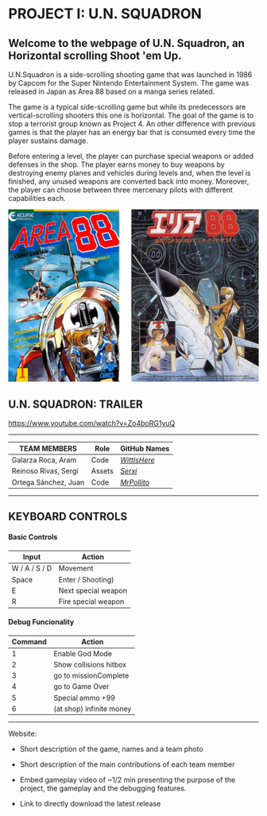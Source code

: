 # PROJECT I: U.N. SQUADRON 

## Welcome to the webpage of U.N. Squadron, an Horizontal scrolling Shoot 'em Up.
U.N.Squadron is a side-scrolling shooting game that was launched in 1986 by Capcom for the Super Nintendo Entertainment System. The game was released in Japan as Area 88 based on a manga series related.

The game is a typical side-scrolling game but while its predecessors are vertical-scrolling shooters this one is horizontal. The goal of the game is to stop a terrorist group known as Project 4. An other difference with previous games is that the player has an energy bar that is consumed every time the player sustains damage. 

Before entering a level, the player can purchase special weapons or added defenses in the shop. The player earns money to buy weapons by destroying enemy planes and vehicles during levels and, when the level is finished, any unused weapons are converted back into money. Moreover, the player can choose between three mercenary pilots with different capabilities each.

![](https://raw.githubusercontent.com/JanAdell/Project-1/master/Wiki%20Contents/Art/area-88-ova.jpg)

## U.N. SQUADRON: TRAILER

https://www.youtube.com/watch?v=Zo4boRG1yuQ 

***

|TEAM MEMBERS|Role|GitHub Names|
| ---------- |---------|---------|
|Galarza Roca, Aram |Code|[_WittIsHere_](https://github.com/WittIsHere) |
|Reinoso Rivas, Sergi|Assets|[_Serxi_](https://github.com/Serxi) | 
|Ortega Sánchez, Juan|Code|[_MrPollito_](https://github.com/MrPollito) |

***

## KEYBOARD CONTROLS

#### Basic Controls
|Input|Action|
| ---------- |---------|
|W / A / S / D | Movement|
|Space| Enter / Shooting) |
|E| Next special weapon |
|R| Fire special weapon |


#### Debug Funcionality
|Command|Action|
| ---------- |---------|
|1| Enable God Mode |
|2| Show collisions hitbox |
|3| go to missionComplete |
|4| go to Game Over |
|5| Special ammo +99 |
|6| (at shop) infinite money |


***

Website:

- Short description of the game, names and a team photo

- Short description of the main contributions of each team member

- Embed gameplay video of ~1/2 min presenting the purpose of the project, the gameplay and
  the debugging features.

- Link to directly download the latest release
